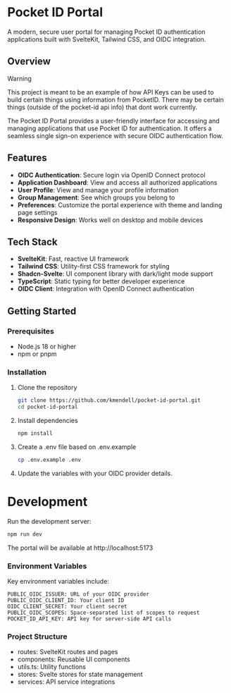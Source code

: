 # Pocket ID Portal

A modern, secure user portal for managing Pocket ID authentication applications built with SvelteKit, Tailwind CSS, and OIDC integration.

## Overview

> [!WARNING]
> This project is meant to be an example of how API Keys can be used to build certain things using information from PocketID. There may be certain things (outside of the pocket-id api info) that dont work currently.

The Pocket ID Portal provides a user-friendly interface for accessing and managing applications that use Pocket ID for authentication. It offers a seamless single sign-on experience with secure OIDC authentication flow.

## Features

- **OIDC Authentication**: Secure login via OpenID Connect protocol
- **Application Dashboard**: View and access all authorized applications
- **User Profile**: View and manage your profile information
- **Group Management**: See which groups you belong to
- **Preferences**: Customize the portal experience with theme and landing page settings
- **Responsive Design**: Works well on desktop and mobile devices

## Tech Stack

- **SvelteKit**: Fast, reactive UI framework
- **Tailwind CSS**: Utility-first CSS framework for styling
- **Shadcn-Svelte**: UI component library with dark/light mode support
- **TypeScript**: Static typing for better developer experience
- **OIDC Client**: Integration with OpenID Connect authentication

## Getting Started

### Prerequisites

- Node.js 18 or higher
- npm or pnpm

### Installation

1. Clone the repository

   ```bash
   git clone https://github.com/kmendell/pocket-id-portal.git
   cd pocket-id-portal
   ```

2. Install dependencies

   ```bash
   npm install
   ```

3. Create a .env file based on .env.example

   ```bash
   cp .env.example .env
   ```

4. Update the variables with your OIDC provider details.

# Development

Run the development server:

```bash
npm run dev
```

The portal will be available at http://localhost:5173

### Environment Variables

Key environment variables include:

```env
PUBLIC_OIDC_ISSUER: URL of your OIDC provider
PUBLIC_OIDC_CLIENT_ID: Your client ID
OIDC_CLIENT_SECRET: Your client secret
PUBLIC_OIDC_SCOPES: Space-separated list of scopes to request
POCKET_ID_API_KEY: API key for server-side API calls
```

### Project Structure

- routes: SvelteKit routes and pages
- components: Reusable UI components
- utils.ts: Utility functions
- stores: Svelte stores for state management
- services: API service integrations
